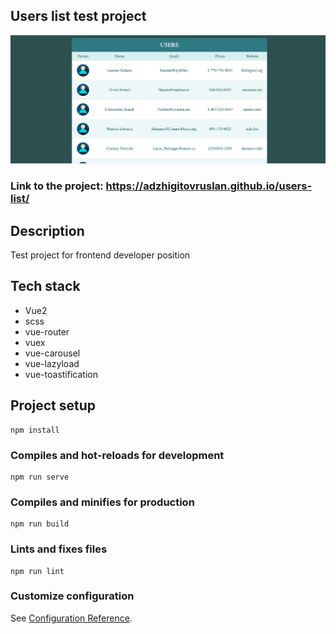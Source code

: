 ## Users list test project

<img src="./screenshot.png">


### Link to the project: https://adzhigitovruslan.github.io/users-list/

## Description

Test project for frontend developer position

## Tech stack

- Vue2
- scss
- vue-router
- vuex
- vue-carousel
- vue-lazyload
- vue-toastification

## Project setup
```
npm install
```

### Compiles and hot-reloads for development
```
npm run serve
```

### Compiles and minifies for production
```
npm run build
```

### Lints and fixes files
```
npm run lint
```

### Customize configuration
See [Configuration Reference](https://cli.vuejs.org/config/).
